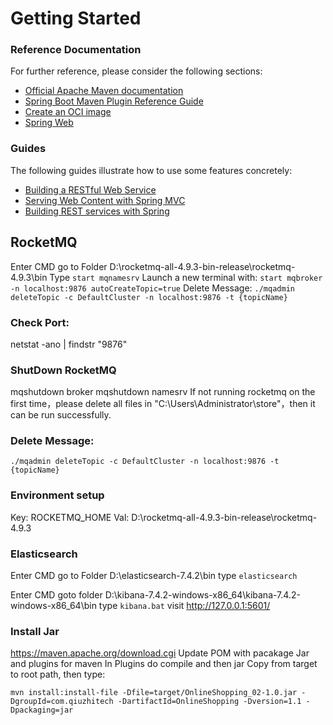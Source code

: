 # Getting Started

### Reference Documentation
For further reference, please consider the following sections:

* [Official Apache Maven documentation](https://maven.apache.org/guides/index.html)
* [Spring Boot Maven Plugin Reference Guide](https://docs.spring.io/spring-boot/docs/3.1.2/maven-plugin/reference/html/)
* [Create an OCI image](https://docs.spring.io/spring-boot/docs/3.1.2/maven-plugin/reference/html/#build-image)
* [Spring Web](https://docs.spring.io/spring-boot/docs/3.1.2/reference/htmlsingle/index.html#web)

### Guides
The following guides illustrate how to use some features concretely:

* [Building a RESTful Web Service](https://spring.io/guides/gs/rest-service/)
* [Serving Web Content with Spring MVC](https://spring.io/guides/gs/serving-web-content/)
* [Building REST services with Spring](https://spring.io/guides/tutorials/rest/)


## RocketMQ
Enter CMD go to Folder D:\rocketmq-all-4.9.3-bin-release\rocketmq-4.9.3\bin
Type
`start mqnamesrv`
Launch a new terminal with:
`start mqbroker -n localhost:9876 autoCreateTopic=true`
Delete Message:
`./mqadmin deleteTopic -c DefaultCluster -n localhost:9876 -t {topicName}`
### Check Port:
netstat -ano | findstr "9876"
### ShutDown RocketMQ
mqshutdown broker
mqshutdown namesrv
If not running rocketmq on the first time，please delete all files in "C:\Users\Administrator\store"，then it can be run successfully.
### Delete Message:
`./mqadmin deleteTopic -c DefaultCluster -n localhost:9876 -t {topicName}`
### Environment setup
Key: ROCKETMQ_HOME
Val: D:\rocketmq-all-4.9.3-bin-release\rocketmq-4.9.3
### Elasticsearch
Enter CMD go to Folder D:\elasticsearch-7.4.2\bin
type
`elasticsearch`

Enter CMD goto folder D:\kibana-7.4.2-windows-x86_64\kibana-7.4.2-windows-x86_64\bin
type
`kibana.bat`
visit http://127.0.0.1:5601/


### Install Jar
https://maven.apache.org/download.cgi
Update POM with pacakage Jar and plugins for maven
In Plugins do compile and then jar
Copy from target to root path, then type:
```
mvn install:install-file -Dfile=target/OnlineShopping_02-1.0.jar -DgroupId=com.qiuzhitech -DartifactId=OnlineShopping -Dversion=1.1 -Dpackaging=jar
```
